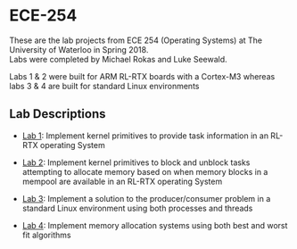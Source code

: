 # ECE-254
These are the lab projects from ECE 254 (Operating Systems) at The University of Waterloo in Spring 2018.<br>
Labs were completed by Michael Rokas and Luke Seewald.

Labs 1 & 2 were built for ARM RL-RTX boards with a Cortex-M3 whereas labs 3 & 4 are built for standard Linux environments

## Lab Descriptions
* [Lab 1](lab1): Implement kernel primitives to provide task information in an RL-RTX operating System

* [Lab 2](lab2): Implement kernel primitives to block and unblock tasks attempting to allocate memory based on when memory blocks in a mempool are available in an RL-RTX operating System

* [Lab 3](lab3): Implement a solution to the producer/consumer problem in a standard Linux environment using both processes and threads

* [Lab 4](lab4): Implement memory allocation systems using both best and worst fit algorithms